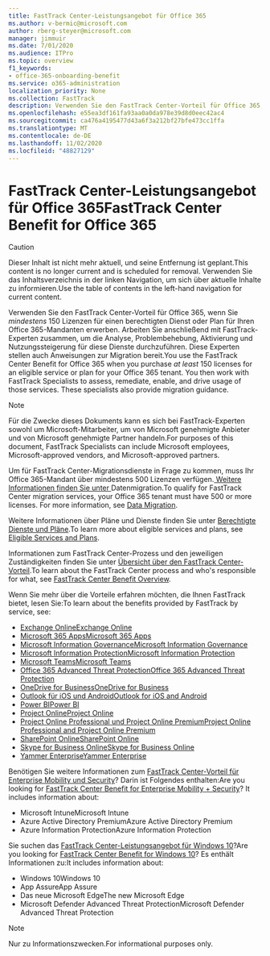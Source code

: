 ```yaml
---
title: FastTrack Center-Leistungsangebot für Office 365
ms.author: v-bermic@microsoft.com
author: rberg-steyer@microsoft.com
manager: jimmuir
ms.date: 7/01/2020
ms.audience: ITPro
ms.topic: overview
f1_keywords:
- office-365-onboarding-benefit
ms.service: o365-administration
localization_priority: None
ms.collection: FastTrack
description: Verwenden Sie den FastTrack Center-Vorteil für Office 365, wenn Sie mindestens 150 Lizenzen für einen berechtigten Dienst oder Plan für Ihren Office 365-Mandanten erwerben. Arbeiten Sie anschließend mit FastTrack-Experten zusammen, um die Analyse, Problembehebung, Aktivierung und Nutzungssteigerung für diese Dienste durchzuführen. Diese Experten stellen auch Anweisungen zur Migration bereit.
ms.openlocfilehash: e55ea3df161fa93aa0a0da978e39d8d0eec42ac4
ms.sourcegitcommit: ca476a4195477d43a6f3a212bf27bfe473cc1ffa
ms.translationtype: MT
ms.contentlocale: de-DE
ms.lasthandoff: 11/02/2020
ms.locfileid: "48827129"
---
```

# <a name="fasttrack-center-benefit-for-office-365"></a><span data-ttu-id="9e7ea-105">FastTrack Center-Leistungsangebot für Office 365</span><span class="sxs-lookup"><span data-stu-id="9e7ea-105">FastTrack Center Benefit for Office 365</span></span>

> [!CAUTION]
> <span data-ttu-id="9e7ea-106">Dieser Inhalt ist nicht mehr aktuell, und seine Entfernung ist geplant.</span><span class="sxs-lookup"><span data-stu-id="9e7ea-106">This content is no longer current and is scheduled for removal.</span></span> <span data-ttu-id="9e7ea-107">Verwenden Sie das Inhaltsverzeichnis in der linken Navigation, um sich über aktuelle Inhalte zu informieren.</span><span class="sxs-lookup"><span data-stu-id="9e7ea-107">Use the table of contents in the left-hand navigation for current content.</span></span>

<span data-ttu-id="9e7ea-p103">Verwenden Sie den FastTrack Center-Vorteil für Office 365, wenn Sie *mindestens* 150 Lizenzen für einen berechtigten Dienst oder Plan für Ihren Office 365-Mandanten erwerben. Arbeiten Sie anschließend mit FastTrack-Experten zusammen, um die Analyse, Problembehebung, Aktivierung und Nutzungssteigerung für diese Dienste durchzuführen. Diese Experten stellen auch Anweisungen zur Migration bereit.</span><span class="sxs-lookup"><span data-stu-id="9e7ea-p103">You use the FastTrack Center Benefit for Office 365 when you purchase  *at least*  150 licenses for an eligible service or plan for your Office 365 tenant. You then work with FastTrack Specialists to assess, remediate, enable, and drive usage of those services. These specialists also provide migration guidance.</span></span> 
  
> [!NOTE]
> <span data-ttu-id="9e7ea-111">Für die Zwecke dieses Dokuments kann es sich bei FastTrack-Experten sowohl um Microsoft-Mitarbeiter, um von Microsoft genehmigte Anbieter und von Microsoft genehmigte Partner handeln.</span><span class="sxs-lookup"><span data-stu-id="9e7ea-111">For purposes of this document, FastTrack Specialists can include Microsoft employees, Microsoft-approved vendors, and Microsoft-approved partners.</span></span> 
  
<span data-ttu-id="9e7ea-p104">Um für FastTrack Center-Migrationsdienste in Frage zu kommen, muss Ihr Office 365-Mandant über mindestens 500 Lizenzen verfügen.[ Weitere Informationen finden Sie unter ](O365-data-migration.md)Datenmigration.</span><span class="sxs-lookup"><span data-stu-id="9e7ea-p104">To qualify for FastTrack Center migration services, your Office 365 tenant must have 500 or more licenses. For more information, see [Data Migration](O365-data-migration.md).</span></span>
  
<span data-ttu-id="9e7ea-114">Weitere Informationen über Pläne und Dienste finden Sie unter [Berechtigte Dienste und Pläne](M365-eligible-services-and-plans.md).</span><span class="sxs-lookup"><span data-stu-id="9e7ea-114">To learn more about eligible services and plans, see [Eligible Services and Plans](M365-eligible-services-and-plans.md).</span></span>
  
<span data-ttu-id="9e7ea-115">Informationen zum FastTrack Center-Prozess und den jeweiligen Zuständigkeiten finden Sie unter [Übersicht über den FastTrack Center-Vorteil](O365-fasttrack-benefit-overview.md).</span><span class="sxs-lookup"><span data-stu-id="9e7ea-115">To learn about the FastTrack Center process and who's responsible for what, see [FastTrack Center Benefit Overview](O365-fasttrack-benefit-overview.md).</span></span>

<span data-ttu-id="9e7ea-116">Wenn Sie mehr über die Vorteile erfahren möchten, die Ihnen FastTrack bietet, lesen Sie:</span><span class="sxs-lookup"><span data-stu-id="9e7ea-116">To learn about the benefits provided by FastTrack by service, see:</span></span>

- [<span data-ttu-id="9e7ea-117">Exchange Online</span><span class="sxs-lookup"><span data-stu-id="9e7ea-117">Exchange Online</span></span>](O365-fasttrack-responsibilities.md#exchange-online)
- [<span data-ttu-id="9e7ea-118">Microsoft 365 Apps</span><span class="sxs-lookup"><span data-stu-id="9e7ea-118">Microsoft 365 Apps</span></span>](O365-fasttrack-responsibilities.md#microsoft-365-apps)
- [<span data-ttu-id="9e7ea-119">Microsoft Information Governance</span><span class="sxs-lookup"><span data-stu-id="9e7ea-119">Microsoft Information Governance</span></span>](O365-fasttrack-responsibilities.md#microsoft-information-governance)
- [<span data-ttu-id="9e7ea-120">Microsoft Information Protection</span><span class="sxs-lookup"><span data-stu-id="9e7ea-120">Microsoft Information Protection</span></span>](O365-fasttrack-responsibilities.md#microsoft-information-protection)
- [<span data-ttu-id="9e7ea-121">Microsoft Teams</span><span class="sxs-lookup"><span data-stu-id="9e7ea-121">Microsoft Teams</span></span>](O365-fasttrack-responsibilities.md#microsoft-teams)
- [<span data-ttu-id="9e7ea-122">Office 365 Advanced Threat Protection</span><span class="sxs-lookup"><span data-stu-id="9e7ea-122">Office 365 Advanced Threat Protection</span></span>](O365-fasttrack-responsibilities.md#office-365-advanced-threat-protection)
- [<span data-ttu-id="9e7ea-123">OneDrive for Business</span><span class="sxs-lookup"><span data-stu-id="9e7ea-123">OneDrive for Business</span></span>](O365-fasttrack-responsibilities.md#onedrive-for-business)
- [<span data-ttu-id="9e7ea-124">Outlook für iOS und Android</span><span class="sxs-lookup"><span data-stu-id="9e7ea-124">Outlook for iOS and Android</span></span>](O365-fasttrack-responsibilities.md#outlook-for-ios-and-android)
- [<span data-ttu-id="9e7ea-125">Power BI</span><span class="sxs-lookup"><span data-stu-id="9e7ea-125">Power BI</span></span>](O365-fasttrack-responsibilities.md#power-bi)
- [<span data-ttu-id="9e7ea-126">Project Online</span><span class="sxs-lookup"><span data-stu-id="9e7ea-126">Project Online</span></span>](O365-fasttrack-responsibilities.md#project-online)
- [<span data-ttu-id="9e7ea-127">Project Online Professional und Project Online Premium</span><span class="sxs-lookup"><span data-stu-id="9e7ea-127">Project Online Professional and Project Online Premium</span></span>](O365-fasttrack-responsibilities.md#project-online-professional-and-project-online-premium)
- [<span data-ttu-id="9e7ea-128">SharePoint Online</span><span class="sxs-lookup"><span data-stu-id="9e7ea-128">SharePoint Online</span></span>](O365-fasttrack-responsibilities.md#sharepoint-online)
- [<span data-ttu-id="9e7ea-129">Skype for Business Online</span><span class="sxs-lookup"><span data-stu-id="9e7ea-129">Skype for Business Online</span></span>](O365-fasttrack-responsibilities.md#skype-for-business-online)
- [<span data-ttu-id="9e7ea-130">Yammer Enterprise</span><span class="sxs-lookup"><span data-stu-id="9e7ea-130">Yammer Enterprise</span></span>](O365-fasttrack-responsibilities.md#yammer-enterprise)
  
<span data-ttu-id="9e7ea-p105">Benötigen Sie weitere Informationen zum [FastTrack Center-Vorteil für Enterprise Mobility und Security](EMS-fasttrack-benefit-for-EMS.md)? Darin ist Folgendes enthalten:</span><span class="sxs-lookup"><span data-stu-id="9e7ea-p105">Are you looking for [FastTrack Center Benefit for Enterprise Mobility + Security](EMS-fasttrack-benefit-for-EMS.md)? It includes information about:</span></span>
  
- <span data-ttu-id="9e7ea-133">Microsoft Intune</span><span class="sxs-lookup"><span data-stu-id="9e7ea-133">Microsoft Intune</span></span>
- <span data-ttu-id="9e7ea-134">Azure Active Directory Premium</span><span class="sxs-lookup"><span data-stu-id="9e7ea-134">Azure Active Directory Premium</span></span> 
- <span data-ttu-id="9e7ea-135">Azure Information Protection</span><span class="sxs-lookup"><span data-stu-id="9e7ea-135">Azure Information Protection</span></span>

<span data-ttu-id="9e7ea-136">Sie suchen das [FastTrack Center-Leistungsangebot für Windows 10](Win-10-fasttrack-benefit-for-Windows-10.md)?</span><span class="sxs-lookup"><span data-stu-id="9e7ea-136">Are you looking for [FastTrack Center Benefit for Windows 10](Win-10-fasttrack-benefit-for-Windows-10.md)?</span></span> <span data-ttu-id="9e7ea-137">Es enthält Informationen zu:</span><span class="sxs-lookup"><span data-stu-id="9e7ea-137">It includes information about:</span></span>

- <span data-ttu-id="9e7ea-138">Windows 10</span><span class="sxs-lookup"><span data-stu-id="9e7ea-138">Windows 10</span></span>
- <span data-ttu-id="9e7ea-139">App Assure</span><span class="sxs-lookup"><span data-stu-id="9e7ea-139">App Assure</span></span>
- <span data-ttu-id="9e7ea-140">Das neue Microsoft Edge</span><span class="sxs-lookup"><span data-stu-id="9e7ea-140">The new Microsoft Edge</span></span>
- <span data-ttu-id="9e7ea-141">Microsoft Defender Advanced Threat Protection</span><span class="sxs-lookup"><span data-stu-id="9e7ea-141">Microsoft Defender Advanced Threat Protection</span></span>
    
> [!NOTE]
> <span data-ttu-id="9e7ea-142">Nur zu Informationszwecken.</span><span class="sxs-lookup"><span data-stu-id="9e7ea-142">For informational purposes only.</span></span> 

